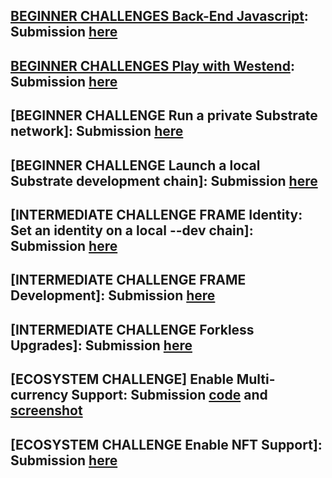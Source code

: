 ## [BEGINNER CHALLENGES Back-End Javascript](https://gitcoin.co/issue/Polkadot-Network/hello-world-by-polkadot/13/100023939): Submission [here](https://github.com/fussyl/polkadot-hello-world/blob/main/back-end.js)
## [BEGINNER CHALLENGES Play with Westend](https://gitcoin.co/issue/Polkadot-Network/hello-world-by-polkadot/15/100023941): Submission [here](https://westend.subscan.io/extrinsic/0x47a07dc44093c3e80ae897453ae6505d2ac8a5e68e3c3187fabdb4d53ab7019e) 
## [BEGINNER CHALLENGE Run a private Substrate network]: Submission [here](https://github.com/fussyl/polkadot-hello-world/blob/main/private-network.png)
## [BEGINNER CHALLENGE Launch a local Substrate development chain]: Submission [here](https://github.com/fussyl/polkadot-hello-world/blob/main/local-private-network.png) 
## [INTERMEDIATE CHALLENGE FRAME Identity: Set an identity on a local --dev chain]: Submission [here](https://github.com/fussyl/polkadot-hello-world/blob/main/Frame%20Identity%20Local%20Dev.png)
## [INTERMEDIATE CHALLENGE FRAME Development]: Submission [here](https://github.com/fussyl/polkadot-hello-world/blob/main/FRAME-Development.md)
## [INTERMEDIATE CHALLENGE Forkless Upgrades]: Submission [here](https://github.com/fussyl/polkadot-hello-world/blob/main/Runtime%20Upgrade.png)
## [ECOSYSTEM CHALLENGE] Enable Multi-currency Support: Submission [code](https://github.com/fussyl/sub-node-orml) and [screenshot](https://github.com/fussyl/sub-node-orml/blob/master/orml-token%20custom%20currency%20transfer.png)
## [ECOSYSTEM CHALLENGE Enable NFT Support]: Submission [here](https://github.com/fussyl/sub-node-orml)
